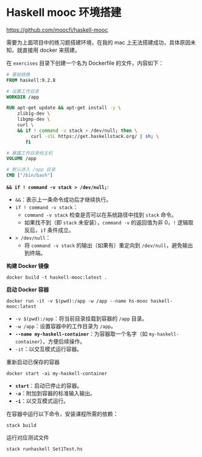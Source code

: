 # Haskell mooc 环境搭建

https://github.com/moocfi/haskell-mooc

需要为上面项目中的练习题搭建环境，在我的 mac 上无法搭建成功，具体原因未知，就直接用 docker 来搭建。

在 `exercises` 目录下创建一个名为 Dockerfile 的文件，内容如下：

```dockerfile
# 基础镜像
FROM haskell:9.2.8

# 设置工作目录
WORKDIR /app

RUN apt-get update && apt-get install -y \
    zlib1g-dev \
    libgmp-dev \
    curl \
    && if ! command -v stack > /dev/null; then \
         curl -sSL https://get.haskellstack.org/ | sh; \
       fi

# 暴露工作目录给主机
VOLUME /app

# 默认进入 /app 目录
CMD ["/bin/bash"]

```

**`&& if ! command -v stack > /dev/null;`**:

- `&&`：表示上一条命令成功后才继续执行。
- `if ! command -v stack`：
  - `command -v stack` 检查是否可以在系统路径中找到 `stack` 命令。
  - 如果找不到（即 `stack` 未安装），`command -v` 的返回值为非 0，`!` 逻辑取反后，`if` 条件成立。
- `> /dev/null`：
  - 将 `command -v stack` 的输出（如果有）重定向到 `/dev/null`，避免输出到终端。

**构建 Docker 镜像**

```shell
docker build -t haskell-mooc:latest .
```

**启动 Docker 容器**

```shell
docker run -it -v $(pwd):/app -w /app --name hs-mooc haskell-mooc:latest
```

- `-v $(pwd):/app`：将当前目录挂载到容器的 `/app` 目录。
- `-w /app`：设置容器中的工作目录为 `/app`。
- **`--name my-haskell-container`**：为容器取一个名字（如 `my-haskell-container`），方便后续操作。
- `-it`：以交互模式运行容器。

重新启动已保存的容器

```shell
docker start -ai my-haskell-container
```

- **`start`**：启动已停止的容器。
- **`-a`**：附加到容器的标准输入输出。
- **`-i`**：以交互模式运行。

在容器中运行以下命令，安装课程所需的依赖：

```shell
stack build
```

运行对应测试文件

```shell
stack runhaskell Set1Test.hs
```
